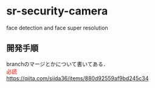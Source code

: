 # sr-security-camera
face detection and face super resolution


## 開発手順
branchのマージとかについて書いてある．<br>
<span style='color:red'>必読</span><br>
https://qiita.com/siida36/items/880d92559af9bd245c34


